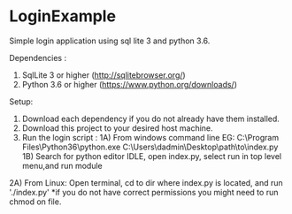 # LoginExample
Simple login application using sql lite 3 and python 3.6.

Dependencies :
1) SqlLite 3 or higher (http://sqlitebrowser.org/)
2) Python 3.6 or higher (https://www.python.org/downloads/)

Setup: 
1) Download each dependency if you do not already have them installed. 
2) Download this project to your desired host machine.
3) Run the login script :
 1A) From windows command line EG: C:\Program Files\Python36\python.exe C:\Users\dadmin\Desktop\path\to\index.py
 1B) Search for python editor IDLE, open index.py, select run in top level menu,and run module 
 
 2A) From Linux: Open terminal, cd to dir where index.py is located, and run './index.py'
 *if you do not have correct permissions you might need to run chmod on file.
 
